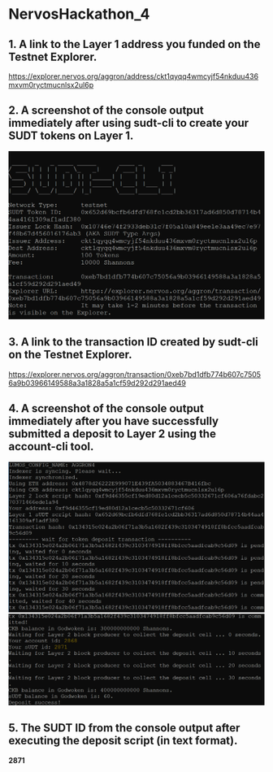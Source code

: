 # NervosHackathon_4

## 1. A link to the Layer 1 address you funded on the Testnet Explorer.

https://explorer.nervos.org/aggron/address/ckt1qyqq4wmcyjf54nkduu436mxvm0ryctmucnlsx2ul6p

## 2. A screenshot of the console output immediately after using sudt-cli to create your SUDT tokens on Layer 1.

![](1.png)

## 3. A link to the transaction ID created by sudt-cli on the Testnet Explorer.

 
https://explorer.nervos.org/aggron/transaction/0xeb7bd1dfb774b607c75056a9b03966149588a3a1828a5a1cf59d292d291aed49


## 4. A screenshot of the console output immediately after you have successfully submitted a deposit to Layer 2 using the account-cli tool.

![](2.png)
![](3.png)

## 5. The SUDT ID from the console output after executing the deposit script (in text format).

 <b>2871</b> <br><br>

